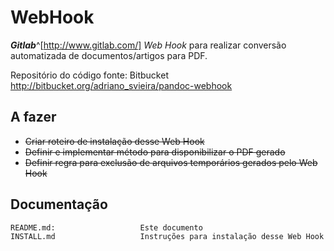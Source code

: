 WebHook
=======

***Gitlab***^[http://www.gitlab.com/] *Web Hook* para realizar conversão automatizada de documentos/artigos para PDF.

Repositório do código fonte: Bitbucket http://bitbucket.org/adriano_svieira/pandoc-webhook

A fazer
-------

- ~~Criar roteiro de instalação desse Web Hook~~
- ~~Definir e implementar método para disponibilizar o PDF gerado~~
- ~~Definir regra para exclusão de arquivos temporários gerados pelo Web Hook~~

Documentação
------------

```texinfo
README.md:                   Este documento
INSTALL.md                   Instruções para instalação desse Web Hook
```